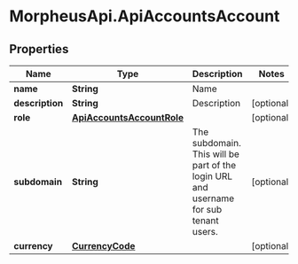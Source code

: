 # MorpheusApi.ApiAccountsAccount

## Properties

Name | Type | Description | Notes
------------ | ------------- | ------------- | -------------
**name** | **String** | Name | 
**description** | **String** | Description | [optional] 
**role** | [**ApiAccountsAccountRole**](ApiAccountsAccountRole.md) |  | [optional] 
**subdomain** | **String** | The subdomain. This will be part of the login URL and username for sub tenant users. | [optional] 
**currency** | [**CurrencyCode**](CurrencyCode.md) |  | [optional] 


